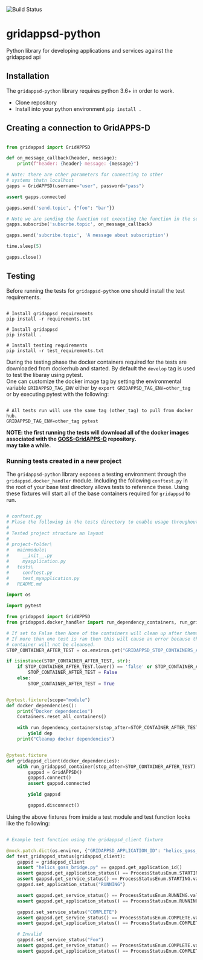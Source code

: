 ![Build Status](https://github.com/craig8/gridappsd-python/workflows/run-pytest/badge.svg)
    
# gridappsd-python
Python library for developing applications and services against the gridappsd api

## Installation

The `gridappsd-python` library requires python 3.6+ in order to work.
- Clone repository
- Install into your python environment `pip install . `

## Creating a connection to GridAPPS-D

```` python

from gridappsd import GridAPPSD

def on_message_callback(header, message):
    print(f"header: {header} message: {message}")

# Note: there are other parameters for connecting to other
# systems thatn localhost
gapps = GridAPPSD(username="user", password="pass")

assert gapps.connected

gapps.send('send.topic', {"foo": "bar"})

# Note we are sending the function not executing the function in the second parameter
gapps.subscribe('subscrbe.topic', on_message_callback)

gapps.send('subcribe.topic', 'A message about subscription')

time.sleep(5)

gapps.close()

````


## Testing

Before running the tests for `gridappsd-python` one should install the test requirements.

```shell script

# Install gridappsd requirements
pip install -r requirements.txt

# Install gridappsd
pip install .

# Install testing requirements
pip install -r test_requirements.txt
```

During the testing phase the docker containers required for the tests are downloaded from
dockerhub and started.  By default the `develop` tag is used to test the libaray using pytest.  
One can customize the docker image tag by setting the environmental
variable `GRIDAPPSD_TAG_ENV` either by `export GRIDAPPSD_TAG_ENV=other_tag` or by executing 
pytest with the following:

```shell script

# All tests run will use the same tag (other_tag) to pull from docker hub.
GRIDAPPSD_TAG_ENV=other_tag pytest
```

 __NOTE: the first running the tests will download all of the docker images associated with the [GOSS-GridAPPS-D](http://github.com/GRIDAPPSD/GOSS-GridAPPS-D) repository.  
 may take a while.__
 
### Running tests created in a new project

The `gridappsd-python` library exposes a testing environment through the `gridappsd.docker_handler` module.  Including the following
`conftest.py` in the root of your base test directory allows tests to reference these.  Using these fixtures will start all of the
base containers required for `gridappsd` to run.  

```python

# conftest.py
# Plase the following in the tests directory to enable usage throughout the tests directory and below. 
# 
# Tested project structure an layout
#
# project-folder\
#   mainmodule\
#     __init__.py
#     myapplication.py
#   tests\
#     conftest.py
#     test_myapplication.py
#   README.md

import os

import pytest

from gridappsd import GridAPPSD
from gridappsd.docker_handler import run_dependency_containers, run_gridappsd_container, Containers

# If set to False then None of the containers will clean up after themselves.
# If more than one test is ran then this will cause an error because the gridappsd
# container will not be cleansed.
STOP_CONTAINER_AFTER_TEST = os.environ.get("GRIDAPPSD_STOP_CONTAINERS_AFTER_TESTS", True)

if isinstance(STOP_CONTAINER_AFTER_TEST, str):
    if STOP_CONTAINER_AFTER_TEST.lower() == 'false' or STOP_CONTAINER_AFTER_TEST.lower() != '0':
        STOP_CONTAINER_AFTER_TEST = False
    else:
        STOP_CONTAINER_AFTER_TEST = True


@pytest.fixture(scope="module")
def docker_dependencies():
    print("Docker dependencies")
    Containers.reset_all_containers()

    with run_dependency_containers(stop_after=STOP_CONTAINER_AFTER_TEST) as dep:
        yield dep
    print("Cleanup docker dependencies")


@pytest.fixture
def gridappsd_client(docker_dependencies):
    with run_gridappsd_container(stop_after=STOP_CONTAINER_AFTER_TEST):
        gappsd = GridAPPSD()
        gappsd.connect()
        assert gappsd.connected

        yield gappsd

        gappsd.disconnect()

```

Using the above fixtures from inside a test module and test function looks like the following:

```python

# Example test function using the gridappsd_client fixture 

@mock.patch.dict(os.environ, {"GRIDAPPSD_APPLICATION_ID": "helics_goss_bridge.py"})
def test_gridappsd_status(gridappsd_client):
    gappsd = gridappsd_client
    assert "helics_goss_bridge.py" == gappsd.get_application_id()
    assert gappsd.get_application_status() == ProcessStatusEnum.STARTING.value
    assert gappsd.get_service_status() == ProcessStatusEnum.STARTING.value
    gappsd.set_application_status("RUNNING")

    assert gappsd.get_service_status() == ProcessStatusEnum.RUNNING.value
    assert gappsd.get_application_status() == ProcessStatusEnum.RUNNING.value

    gappsd.set_service_status("COMPLETE")
    assert gappsd.get_service_status() == ProcessStatusEnum.COMPLETE.value
    assert gappsd.get_application_status() == ProcessStatusEnum.COMPLETE.value

    # Invalid
    gappsd.set_service_status("Foo")
    assert gappsd.get_service_status() == ProcessStatusEnum.COMPLETE.value
    assert gappsd.get_application_status() == ProcessStatusEnum.COMPLETE.value

```

